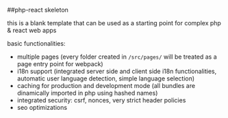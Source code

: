 ##php-react skeleton

this is a blank template that can be used as a starting point for complex php & react web apps

basic functionalities:
- multiple pages (every folder created in `/src/pages/` will be treated as a page entry point for webpack)
- i18n support (integrated server side and client side i18n functionalities, automatic user language detection, simple language selection)
- caching for production and development mode (all bundles are dinamically imported in php using hashed names)
- integrated security: csrf, nonces, very strict header policies
- seo optimizations

